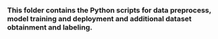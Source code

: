 ### This folder contains the Python scripts for data preprocess, model training and deployment and additional dataset obtainment and labeling. 
